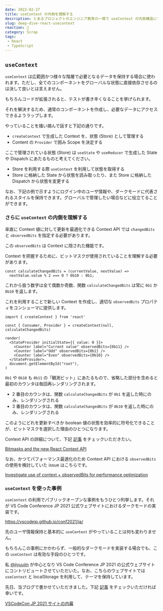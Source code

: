 ```yaml
---
date: 2022-02-27
title: useContext の内側を理解する
description: とあるプロジェクトのエンジニア教育の一環で useContext の内部構造について解説する機会があってこの度、言語化いたしました。
slug: deep-dive-react-usecontext
reaction: 🍇
category: Scrap
tags: 
 - React
 - TypeScript
---
```


## `useContext`

`useContext` は広範囲かつ様々な階層で必要となるデータを保持する場合に使われます。ただし、全てのコンポーネントをグローバルな状態に直接依存させるのは決して良いとは言えません。

もちろんコードが拡張されると、テストが書き辛くなることを挙げられます。

それを解決するため、通常のコンポーネントを作成し、必要なデータにアクセスできるようラップします。

やっていることを掻い摘んで話すと下記の通りです。

- `createContext` で生成した Context を、状態 (Store) として管理する
- Content の `Provider` で囲み Scope を決定する

ここで管理されている状態 (Store) は `useState` や `useReducer` で生成した State や Dispatch にあたるものと考えてください。

- Store を利用する際 `useContext` を利用して状態を取得する
- Store に格納した State から状態を読み取ったり、また Store に格納した Dispatch から状態を変更する

なお、下記の例で示すようにログイン中のユーザ情報や、ダークモードに代表されるスタイルを保持できます。グローバルで管理したい場合などに役立てることができます。

### さらに `useContext` の内側を理解する

率直に Context 値に対して更新を最適化できる Context API では `changedBits` と `observedBits` を指定する必要があります。

この `observedBits` は Context に隠された機能です。

Context を把握するために、ビットマスクが使用されていることを理解する必要があります。

```tsx
const calculateChangedBits = (currentValue, nextValue) =>
  nextValue.value % 2 === 0 ? 0b10 : 0b1;
```

これから扱う数字は全て偶数か奇数、関数 `calculateChangedBits` は常に `0b1` か `0b10` を返します。

これを利用することで新しい Context を作成し、適切な `observedBits` プロパティをコンシューマに提供します。

```tsx
import { createContext } from 'react'

const { Consumer, Provider } = createContext(null, calculateChangedBits)

render(
  <StateProvider initialState={{ value: 0 }}>
    <Counter label="Current value" observedBits={0b11} />
    <Counter label="Odd" observedBits={0b1} />
    <Counter label="Even" observedBits={0b10} />
  </StateProvider>,
  document.getElementById("root"),
)
```

`0b1` や `0b10` も `0b11` の「観測ビット」にあたるもので、省略した部分を含めると最初のカウンタは毎回再レンダリングされます。

- 2 番目のカウンタは、関数 `calculateChangedBits` が `0b1` を返した時にのみ、レンダリングされる
- 3 番目のカウンタは、関数 `calculateChangedBits` が `0b10` を返した時にのみ、レンダリングされる

このようにどれを更新すべきか boolean 値の状態を効率的に符号化できることが、ビットマスクを選択した理由のひとつになります。

Context API の詳細について、下記 [記事](https://hph.is/coding/bitmasks-react-context) をチェックいただきたい。

[Bitmasks and the new React Context API](https://hph.is/coding/bitmasks-react-context)

なお、かつてパフォーマンス最適化のため Context API における `observedBits` の使用を検討していた issue はこちらです。

[Investigate use of context + observedBits for performance optimization](https://github.com/reduxjs/react-redux/issues/1018)

### `useContext` を使った事例

`useContext` の利用でパブリックオープンな事例をもうひとつ列挙します。それが VS Code Conference JP 2021 公式ウェブサイトにおけるダークモードの実装です。

https://vscodejp.github.io/conf2021/ja/

先のユーザ情報保持と基本的に `useContext` がやっていることは何も変わりません。

もちろんこの事例にかかわらず、一般的なダークモードを実装する場合でも、この `useContext` は有効な手段のひとつです。

私 [@jiyuujin](https://yuma-kitamura.nekohack.me/) が中心となり VS Code Conference JP 2021 の公式ウェブサイトにコントリビュートさせていただいた。なお、こちらのウェブサイトでは `useContext` と localStorage を利用して、テーマを保持しています。

先日、当ブログで書かせていただきました。下記 [記事](https://webneko.dev/posts/inside-the-website-in-vscodecon-jp-2021) をチェックいただければ幸いです。

[VSCodeCon JP 2021 サイトの内幕](https://webneko.dev/posts/inside-the-website-in-vscodecon-jp-2021)
